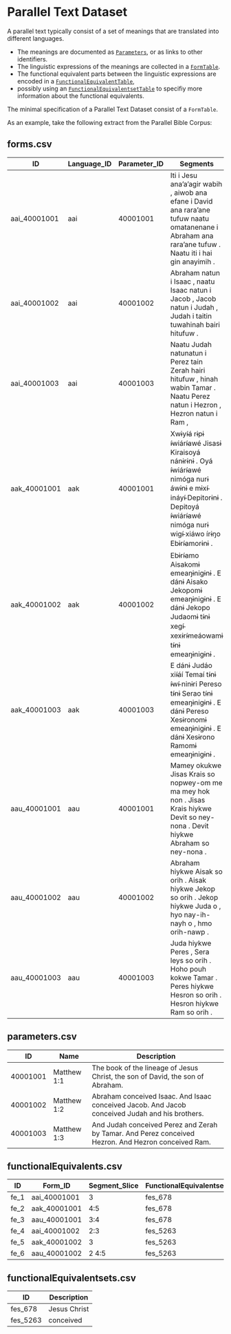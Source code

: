 # Parallel Text Dataset

A parallel text typically consist of a set of meanings that are translated into different languages.

- The meanings are documented as [`Parameters`](../../components/parameters), or as links to other identifiers.
- The linguistic expressions of the meanings are collected in a [`FormTable`](../../components/forms).
- The functional equivalent parts between the linguistic expressions are encoded in a [`FunctionalEquivalentTable`](../../components/functionalequivalents), 
- possibly using an [`FunctionalEquivalentsetTable`](../../components/functionalequivalentsets) to specifiy more information about the functional equivalents.

The minimal specification of a Parallel Text Dataset consist of a `FormTable`.

As an example, take the following extract from the Parallel Bible Corpus:

## forms.csv

| ID | Language\_ID | Parameter_ID | Segments |
| --- | --- | --- | --- |
| aai_40001001 | aai | 40001001 | Iti i Jesu ana’a’agir wabih , aiwob ana efane i David ana rara’ane tufuw naatu omatanenane i Abraham ana rara’ane tufuw . Naatu iti i hai gin anayimih . |
| aai_40001002 | aai | 40001002 | Abraham natun i Isaac , naatu Isaac natun i Jacob , Jacob natun i Judah , Judah i taitin tuwahinah bairi hitufuw . |
| aai_40001003 | aai | 40001003 | Naatu Judah natunatun i Perez tain Zerah hairi hitufuw , hinah wabin Tamar . Naatu Perez natun i Hezron , Hezron natun i Ram , |
| aak_40001001 | aak | 40001001 | Xwɨyí̵á rɨpɨ í̵wiárí̵awé Jisasɨ Kiraisoyá nánɨrɨnɨ . Oyá í̵wiárí̵awé nimóga nurɨ áwɨnɨ e mɨxí̵ ináyí̵ Depitorɨnɨ . Depitoyá í̵wiárí̵awé nimóga nurɨ wigí̵ xiáwo írɨŋo Ebɨrí̵amorɨnɨ . |
| aak_40001002 | aak | 40001002 | Ebɨrí̵amo Aisakomɨ emeaŋɨnigɨnɨ . E dánɨ Aisako Jekopomɨ emeaŋɨnigɨnɨ . E dánɨ Jekopo Judaomɨ tí̵nɨ xegí̵ xexɨrí̵meáowamɨ tí̵nɨ emeaŋɨnigɨnɨ . |
| aak_40001003 | aak | 40001003 | E dánɨ Judáo xií̵áí Temaí tí̵nɨ í̵wí̵ ninɨri Pereso tí̵nɨ Serao tí̵nɨ emeaŋɨnigɨnɨ . E dánɨ Pereso Xesɨronomɨ emeaŋɨnigɨnɨ . E dánɨ Xesɨrono Ramomɨ emeaŋɨnigɨnɨ . |
| aau_40001001 | aau | 40001001 | Mamey okukwe Jisas Krais so nopwey-om me ma mey hok non . Jisas Krais hiykwe Devit so ney-nona . Devit hiykwe Abraham so ney-nona . |
| aau_40001002 | aau | 40001002 | Abraham hiykwe Aisak so orih . Aisak hiykwe Jekop so orih . Jekop hiykwe Juda o , hyo nay-ih-nayh o , hmo orih-nawp . |
| aau_40001003 | aau | 40001003 | Juda hiykwe Peres , Sera leys so orih . Hoho pouh kokwe Tamar . Peres hiykwe Hesron so orih . Hesron hiykwe Ram so orih . |

## parameters.csv

| ID | Name | Description |
| --- | --- | --- |
| 40001001 | Matthew 1:1 | The book of the lineage of Jesus Christ, the son of David, the son of Abraham. |
| 40001002 | Matthew 1:2 | Abraham conceived Isaac. And Isaac conceived Jacob. And Jacob conceived Judah and his brothers. |
| 40001003 | Matthew 1:3 | And Judah conceived Perez and Zerah by Tamar. And Perez conceived Hezron. And Hezron conceived Ram. |

## functionalEquivalents.csv

| ID | Form_ID | Segment_Slice | FunctionalEquivalentset_ID |
| --- | --- | --- | --- |
| fe_1 | aai_40001001 | 3 | fes_678 |
| fe_2 | aak_40001001 | 4:5 | fes_678 |
| fe_3 | aau_40001001 | 3:4 | fes_678 |
| fe_4 | aai_40001002 | 2:3 | fes_5263 |
| fe_5 | aak_40001002 | 3 | fes_5263 |
| fe_6 | aau_40001002 | 2 4:5 | fes_5263 |

## functionalEquivalentsets.csv

| ID | Description |
| --- | --- |
| fes_678 | Jesus Christ |
| fes_5263 | conceived |
